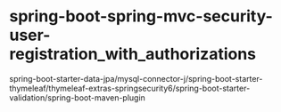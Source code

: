 # spring-boot-spring-mvc-security-user-registration_with_authorizations
spring-boot-starter-data-jpa/mysql-connector-j/spring-boot-starter-thymeleaf/thymeleaf-extras-springsecurity6/spring-boot-starter-validation/spring-boot-maven-plugin

